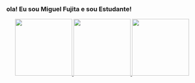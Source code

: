 ### ola! Eu sou Miguel Fujita e sou Estudante!
<div align="center">
  <a href="https://github.com/LoreMimi">
    <img height="150em" src="https://github-readme-stats.vercel.app/api?username=LoreMimi&count_private=true&include_all_commits=true&show_icons=true&theme=dracula&hide_border=false&show_owner=true"/>
     <img height="150em" src="https://github-readme-stats.vercel.app/api/top-langs/?username=LoreMimi&theme=dracula&hide_border=false&&layout=compact"/>
    <img height="150em" src="https://github-readme-stats.vercel.app/api/top-langs/?username=LoreMimi&theme=dracula&hide_border=false&&layout=compact"/)
### Tecnologias que eu uso no meu dia a dia
